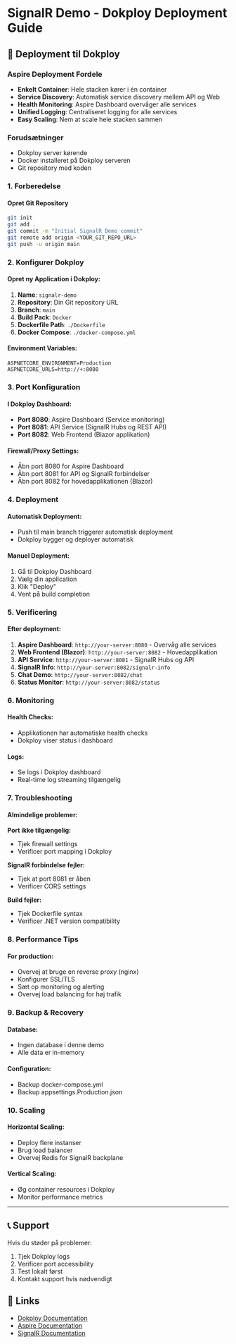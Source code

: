 # SignalR Demo - Dokploy Deployment Guide

## 🚀 Deployment til Dokploy

### Aspire Deployment Fordele
- **Enkelt Container**: Hele stacken kører i én container
- **Service Discovery**: Automatisk service discovery mellem API og Web
- **Health Monitoring**: Aspire Dashboard overvåger alle services
- **Unified Logging**: Centraliseret logging for alle services
- **Easy Scaling**: Nem at scale hele stacken sammen

### Forudsætninger
- Dokploy server kørende
- Docker installeret på Dokploy serveren
- Git repository med koden

### 1. Forberedelse

#### Opret Git Repository
```bash
git init
git add .
git commit -m "Initial SignalR Demo commit"
git remote add origin <YOUR_GIT_REPO_URL>
git push -u origin main
```

### 2. Konfigurer Dokploy

#### Opret ny Application i Dokploy:
1. **Name**: `signalr-demo`
2. **Repository**: Din Git repository URL
3. **Branch**: `main`
4. **Build Pack**: `Docker`
5. **Dockerfile Path**: `./Dockerfile`
6. **Docker Compose**: `./docker-compose.yml`

#### Environment Variables:
```
ASPNETCORE_ENVIRONMENT=Production
ASPNETCORE_URLS=http://+:8080
```

### 3. Port Konfiguration

#### I Dokploy Dashboard:
- **Port 8080**: Aspire Dashboard (Service monitoring)
- **Port 8081**: API Service (SignalR Hubs og REST API)
- **Port 8082**: Web Frontend (Blazor applikation)

#### Firewall/Proxy Settings:
- Åbn port 8080 for Aspire Dashboard
- Åbn port 8081 for API og SignalR forbindelser
- Åbn port 8082 for hovedapplikationen (Blazor)

### 4. Deployment

#### Automatisk Deployment:
- Push til main branch triggerer automatisk deployment
- Dokploy bygger og deployer automatisk

#### Manuel Deployment:
1. Gå til Dokploy Dashboard
2. Vælg din application
3. Klik "Deploy"
4. Vent på build completion

### 5. Verificering

#### Efter deployment:
1. **Aspire Dashboard**: `http://your-server:8080` - Overvåg alle services
2. **Web Frontend (Blazor)**: `http://your-server:8082` - Hovedapplikation
3. **API Service**: `http://your-server:8081` - SignalR Hubs og API
4. **SignalR Info**: `http://your-server:8082/signalr-info`
5. **Chat Demo**: `http://your-server:8082/chat`
6. **Status Monitor**: `http://your-server:8082/status`

### 6. Monitoring

#### Health Checks:
- Applikationen har automatiske health checks
- Dokploy viser status i dashboard

#### Logs:
- Se logs i Dokploy dashboard
- Real-time log streaming tilgængelig

### 7. Troubleshooting

#### Almindelige problemer:

**Port ikke tilgængelig:**
- Tjek firewall settings
- Verificer port mapping i Dokploy

**SignalR forbindelse fejler:**
- Tjek at port 8081 er åben
- Verificer CORS settings

**Build fejler:**
- Tjek Dockerfile syntax
- Verificer .NET version compatibility

### 8. Performance Tips

#### For production:
- Overvej at bruge en reverse proxy (nginx)
- Konfigurer SSL/TLS
- Sæt op monitoring og alerting
- Overvej load balancing for høj trafik

### 9. Backup & Recovery

#### Database:
- Ingen database i denne demo
- Alle data er in-memory

#### Configuration:
- Backup docker-compose.yml
- Backup appsettings.Production.json

### 10. Scaling

#### Horizontal Scaling:
- Deploy flere instanser
- Brug load balancer
- Overvej Redis for SignalR backplane

#### Vertical Scaling:
- Øg container resources i Dokploy
- Monitor performance metrics

---

## 📞 Support

Hvis du støder på problemer:
1. Tjek Dokploy logs
2. Verificer port accessibility
3. Test lokalt først
4. Kontakt support hvis nødvendigt

## 🔗 Links

- [Dokploy Documentation](https://dokploy.com/docs)
- [Aspire Documentation](https://learn.microsoft.com/en-us/dotnet/aspire/)
- [SignalR Documentation](https://learn.microsoft.com/en-us/aspnet/core/signalr/)
